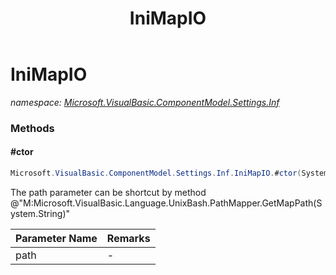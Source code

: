 ﻿---
title: IniMapIO
---

# IniMapIO
_namespace: [Microsoft.VisualBasic.ComponentModel.Settings.Inf](N-Microsoft.VisualBasic.ComponentModel.Settings.Inf.html)_



### Methods

#### #ctor
```csharp
Microsoft.VisualBasic.ComponentModel.Settings.Inf.IniMapIO.#ctor(System.String)
```
The path parameter can be shortcut by method @"M:Microsoft.VisualBasic.Language.UnixBash.PathMapper.GetMapPath(System.String)"

|Parameter Name|Remarks|
|--------------|-------|
|path|-|





